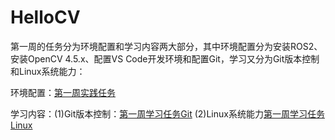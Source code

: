 # HelloCV
第一周的任务分为环境配置和学习内容两大部分，其中环境配置分为安装ROS2、安装OpenCV 4.5.x、配置VS Code开发环境和配置Git，学习又分为Git版本控制和Linux系统能力：

环境配置：[第一周实践任务](https://www.yuque.com/u59681589/gfp4qw/aiots6cvfhaefxnl)

学习内容：(1)Git版本控制：[第一周学习任务Git](https://www.yuque.com/u59681589/gfp4qw/id9uq0uo2c9zlu7i) (2)Linux系统能力[第一周学习任务Linux](https://www.yuque.com/u59681589/gfp4qw/ngv7fvm8ygsfeo4n)
